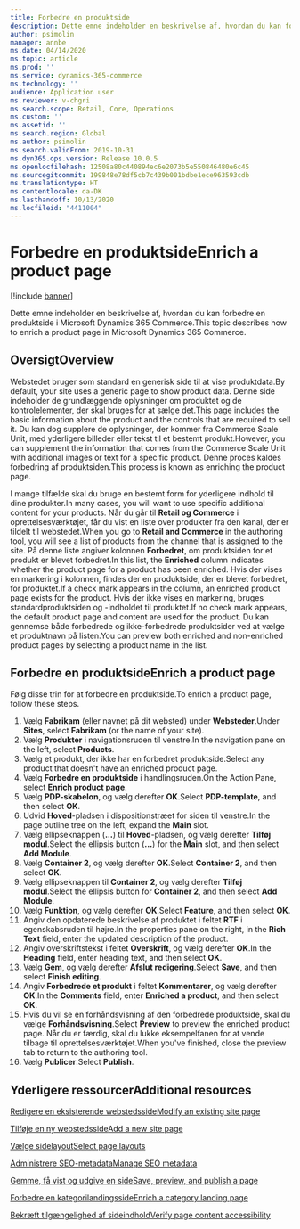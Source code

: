 ```yaml
---
title: Forbedre en produktside
description: Dette emne indeholder en beskrivelse af, hvordan du kan forbedre en produktside i Microsoft Dynamics 365 Commerce.
author: psimolin
manager: annbe
ms.date: 04/14/2020
ms.topic: article
ms.prod: ''
ms.service: dynamics-365-commerce
ms.technology: ''
audience: Application user
ms.reviewer: v-chgri
ms.search.scope: Retail, Core, Operations
ms.custom: ''
ms.assetid: ''
ms.search.region: Global
ms.author: psimolin
ms.search.validFrom: 2019-10-31
ms.dyn365.ops.version: Release 10.0.5
ms.openlocfilehash: 12508a80c440894ec6e2073b5e550846480e6c45
ms.sourcegitcommit: 199848e78df5cb7c439b001bdbe1ece963593cdb
ms.translationtype: HT
ms.contentlocale: da-DK
ms.lasthandoff: 10/13/2020
ms.locfileid: "4411004"
---
```

# <a name="enrich-a-product-page"></a><span data-ttu-id="129e8-103">Forbedre en produktside</span><span class="sxs-lookup"><span data-stu-id="129e8-103">Enrich a product page</span></span>


[!include [banner](includes/banner.md)]

<span data-ttu-id="129e8-104">Dette emne indeholder en beskrivelse af, hvordan du kan forbedre en produktside i Microsoft Dynamics 365 Commerce.</span><span class="sxs-lookup"><span data-stu-id="129e8-104">This topic describes how to enrich a product page in Microsoft Dynamics 365 Commerce.</span></span>

## <a name="overview"></a><span data-ttu-id="129e8-105">Oversigt</span><span class="sxs-lookup"><span data-stu-id="129e8-105">Overview</span></span>

<span data-ttu-id="129e8-106">Webstedet bruger som standard en generisk side til at vise produktdata.</span><span class="sxs-lookup"><span data-stu-id="129e8-106">By default, your site uses a generic page to show product data.</span></span> <span data-ttu-id="129e8-107">Denne side indeholder de grundlæggende oplysninger om produktet og de kontrolelementer, der skal bruges for at sælge det.</span><span class="sxs-lookup"><span data-stu-id="129e8-107">This page includes the basic information about the product and the controls that are required to sell it.</span></span> <span data-ttu-id="129e8-108">Du kan dog supplere de oplysninger, der kommer fra Commerce Scale Unit, med yderligere billeder eller tekst til et bestemt produkt.</span><span class="sxs-lookup"><span data-stu-id="129e8-108">However, you can supplement the information that comes from the Commerce Scale Unit with additional images or text for a specific product.</span></span> <span data-ttu-id="129e8-109">Denne proces kaldes forbedring af produktsiden.</span><span class="sxs-lookup"><span data-stu-id="129e8-109">This process is known as enriching the product page.</span></span>

<span data-ttu-id="129e8-110">I mange tilfælde skal du bruge en bestemt form for yderligere indhold til dine produkter.</span><span class="sxs-lookup"><span data-stu-id="129e8-110">In many cases, you will want to use specific additional content for your products.</span></span> <span data-ttu-id="129e8-111">Når du går til **Retail og Commerce** i oprettelsesværktøjet, får du vist en liste over produkter fra den kanal, der er tildelt til webstedet.</span><span class="sxs-lookup"><span data-stu-id="129e8-111">When you go to **Retail and Commerce** in the authoring tool, you will see a list of products from the channel that is assigned to the site.</span></span> <span data-ttu-id="129e8-112">På denne liste angiver kolonnen **Forbedret**, om produktsiden for et produkt er blevet forbedret.</span><span class="sxs-lookup"><span data-stu-id="129e8-112">In this list, the **Enriched** column indicates whether the product page for a product has been enriched.</span></span> <span data-ttu-id="129e8-113">Hvis der vises en markering i kolonnen, findes der en produktside, der er blevet forbedret, for produktet.</span><span class="sxs-lookup"><span data-stu-id="129e8-113">If a check mark appears in the column, an enriched product page exists for the product.</span></span> <span data-ttu-id="129e8-114">Hvis der ikke vises en markering, bruges standardproduktsiden og -indholdet til produktet.</span><span class="sxs-lookup"><span data-stu-id="129e8-114">If no check mark appears, the default product page and content are used for the product.</span></span> <span data-ttu-id="129e8-115">Du kan gennemse både forbedrede og ikke-forbedrede produktsider ved at vælge et produktnavn på listen.</span><span class="sxs-lookup"><span data-stu-id="129e8-115">You can preview both enriched and non-enriched product pages by selecting a product name in the list.</span></span>

## <a name="enrich-a-product-page"></a><span data-ttu-id="129e8-116">Forbedre en produktside</span><span class="sxs-lookup"><span data-stu-id="129e8-116">Enrich a product page</span></span>

<span data-ttu-id="129e8-117">Følg disse trin for at forbedre en produktside.</span><span class="sxs-lookup"><span data-stu-id="129e8-117">To enrich a product page, follow these steps.</span></span>

1. <span data-ttu-id="129e8-118">Vælg **Fabrikam** (eller navnet på dit websted) under **Websteder**.</span><span class="sxs-lookup"><span data-stu-id="129e8-118">Under **Sites**, select **Fabrikam** (or the name of your site).</span></span>
1. <span data-ttu-id="129e8-119">Vælg **Produkter** i navigationsruden til venstre.</span><span class="sxs-lookup"><span data-stu-id="129e8-119">In the navigation pane on the left, select **Products**.</span></span>
1. <span data-ttu-id="129e8-120">Vælg et produkt, der ikke har en forbedret produktside.</span><span class="sxs-lookup"><span data-stu-id="129e8-120">Select any product that doesn't have an enriched product page.</span></span>
1. <span data-ttu-id="129e8-121">Vælg **Forbedre en produktside** i handlingsruden.</span><span class="sxs-lookup"><span data-stu-id="129e8-121">On the Action Pane, select **Enrich product page**.</span></span>
1. <span data-ttu-id="129e8-122">Vælg **PDP-skabelon**, og vælg derefter **OK**.</span><span class="sxs-lookup"><span data-stu-id="129e8-122">Select **PDP-template**, and then select **OK**.</span></span>
1. <span data-ttu-id="129e8-123">Udvid **Hoved**-pladsen i dispositionstræet for siden til venstre.</span><span class="sxs-lookup"><span data-stu-id="129e8-123">In the page outline tree on the left, expand the **Main** slot.</span></span>
1. <span data-ttu-id="129e8-124">Vælg ellipseknappen (**...**) til **Hoved**-pladsen, og vælg derefter **Tilføj modul**.</span><span class="sxs-lookup"><span data-stu-id="129e8-124">Select the ellipsis button (**...**) for the **Main** slot, and then select **Add Module**.</span></span>
1. <span data-ttu-id="129e8-125">Vælg **Container 2**, og vælg derefter **OK**.</span><span class="sxs-lookup"><span data-stu-id="129e8-125">Select **Container 2**, and then select **OK**.</span></span>
1. <span data-ttu-id="129e8-126">Vælg ellipseknappen til **Container 2**, og vælg derefter **Tilføj modul**.</span><span class="sxs-lookup"><span data-stu-id="129e8-126">Select the ellipsis button for **Container 2**, and then select **Add Module**.</span></span>
1. <span data-ttu-id="129e8-127">Vælg **Funktion**, og vælg derefter **OK**.</span><span class="sxs-lookup"><span data-stu-id="129e8-127">Select **Feature**, and then select **OK**.</span></span>
1. <span data-ttu-id="129e8-128">Angiv den opdaterede beskrivelse af produktet i feltet **RTF** i egenskabsruden til højre.</span><span class="sxs-lookup"><span data-stu-id="129e8-128">In the properties pane on the right, in the **Rich Text** field, enter the updated description of the product.</span></span>
1. <span data-ttu-id="129e8-129">Angiv overskriftstekst i feltet **Overskrift**, og vælg derefter **OK**.</span><span class="sxs-lookup"><span data-stu-id="129e8-129">In the **Heading** field, enter heading text, and then select **OK**.</span></span>
1. <span data-ttu-id="129e8-130">Vælg **Gem**, og vælg derefter **Afslut redigering**.</span><span class="sxs-lookup"><span data-stu-id="129e8-130">Select **Save**, and then select **Finish editing**.</span></span>
1. <span data-ttu-id="129e8-131">Angiv **Forbedrede et produkt** i feltet **Kommentarer**, og vælg derefter **OK**.</span><span class="sxs-lookup"><span data-stu-id="129e8-131">In the **Comments** field, enter **Enriched a product**, and then select **OK**.</span></span>
1. <span data-ttu-id="129e8-132">Hvis du vil se en forhåndsvisning af den forbedrede produktside, skal du vælge **Forhåndsvisning**.</span><span class="sxs-lookup"><span data-stu-id="129e8-132">Select **Preview** to preview the enriched product page.</span></span> <span data-ttu-id="129e8-133">Når du er færdig, skal du lukke eksempelfanen for at vende tilbage til oprettelsesværktøjet.</span><span class="sxs-lookup"><span data-stu-id="129e8-133">When you've finished, close the preview tab to return to the authoring tool.</span></span>
1. <span data-ttu-id="129e8-134">Vælg **Publicer**.</span><span class="sxs-lookup"><span data-stu-id="129e8-134">Select **Publish**.</span></span>

## <a name="additional-resources"></a><span data-ttu-id="129e8-135">Yderligere ressourcer</span><span class="sxs-lookup"><span data-stu-id="129e8-135">Additional resources</span></span>

[<span data-ttu-id="129e8-136">Redigere en eksisterende webstedsside</span><span class="sxs-lookup"><span data-stu-id="129e8-136">Modify an existing site page</span></span>](modify-existing-page.md)

[<span data-ttu-id="129e8-137">Tilføje en ny webstedsside</span><span class="sxs-lookup"><span data-stu-id="129e8-137">Add a new site page</span></span>](add-new-page.md)

[<span data-ttu-id="129e8-138">Vælge sidelayout</span><span class="sxs-lookup"><span data-stu-id="129e8-138">Select page layouts</span></span>](select-page-layouts.md)

[<span data-ttu-id="129e8-139">Administrere SEO-metadata</span><span class="sxs-lookup"><span data-stu-id="129e8-139">Manage SEO metadata</span></span>](manage-seo-metadata.md)

[<span data-ttu-id="129e8-140">Gemme, få vist og udgive en side</span><span class="sxs-lookup"><span data-stu-id="129e8-140">Save, preview, and publish a page</span></span>](save-preview-publish-page.md)

[<span data-ttu-id="129e8-141">Forbedre en kategorilandingsside</span><span class="sxs-lookup"><span data-stu-id="129e8-141">Enrich a category landing page</span></span>](enrich-category-page.md)

[<span data-ttu-id="129e8-142">Bekræft tilgængelighed af sideindhold</span><span class="sxs-lookup"><span data-stu-id="129e8-142">Verify page content accessibility</span></span>](verify-accessibility.md)
